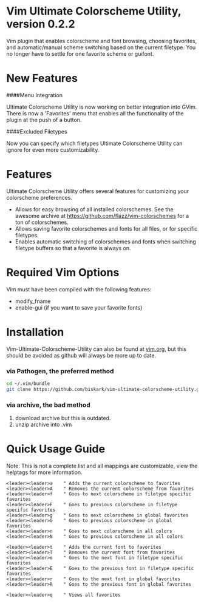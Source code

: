 Vim Ultimate Colorscheme Utility, version 0.2.2
=======================================

Vim plugin that enables colorscheme and font browsing, choosing favorites, and
automatic/manual scheme switching based on the current filetype. You no longer
have to settle for one favorite scheme or guifont.

New Features
============
####Menu Integration

Ultimate Colorscheme Utility is now working on better integration into GVim.
There is now a 'Favorites' menu that enables all the functionality of the
plugin at the push of a button.

####Excluded Filetypes

Now you can specify which filetypes Ultimate Colorscheme Utility can ignore for
even more customizability.

Features
========
Ultimate Colorscheme Utility offers several features for customizing your
colorscheme preferences.
- Allows for easy browsing of all installed colorschemes. See the awesome
  archive at https://github.com/flazz/vim-colorschemes for a ton of
  colorschemes.
- Allows saving favorite colorschemes and fonts for all files, or for specific
  filetypes.
- Enables automatic switching of colorschemes and fonts when switching filetype
  buffers so that a favorite is always on.

Required Vim Options
====================
Vim must have been compiled with the following features:
- modify\_fname
- enable-gui (if you want to save your favorite fonts)

Installation
============
Vim-Ultimate-Colorscheme-Utility can also be found at
[vim.org](http://www.vim.org/scripts/script.php?script_id=4679), but this
should be avoided as github will always be more up to date.

### via Pathogen, the preferred method

```bash
cd ~/.vim/bundle
git clone https://github.com/biskark/vim-ultimate-colorscheme-utility.git
```

### via archive, the bad method
1. download archive
   but this is outdated.
2. unzip archive into .vim

Quick Usage Guide
=================
Note: This is not a complete list and all mappings are customizable, view the
helptags for more information.

```vim
<leader><leader>a    " Adds the current colorscheme to favorites
<leader><leader>A    " Removes the current colorscheme from favorites
<leader><leader>f    " Goes to next colorscheme in filetype specific favorites
<leader><leader>F    " Goes to previous colorscheme in filetype specific favorites
<leader><leader>g    " Goes to next colorscheme in global favorites
<leader><leader>G    " Goes to previous colorscheme in global favorites
<leader><leader>n    " Goes to next colorscheme in all colors
<leader><leader>N    " Goes to previous colorscheme in all colors

<leader><leader>t    " Adds the current font to favorites
<leader><leader>T    " Removes the current font from favorites
<leader><leader>e    " Goes to the next font in filetype specific favorites
<leader><leader>E    " Goes to the previous font in filetype specific favorites
<leader><leader>r    " Goes to the next font in global favorites
<leader><leader>R    " Goes to the previous font in global favorites

<leader><leader>q    " Views all favorites
```
